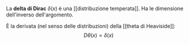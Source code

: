 La **delta di Dirac** $\delta(x)$ è una [[distribuzione temperata]]. Ha le dimensione dell'inverso dell'argomento.

È la derivata (nel senso delle distribuzioni) della [[theta di Heaviside]]:
$$D\theta(x)=\delta(x)$$
